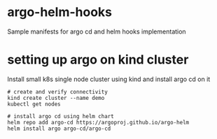 # argo-helm-hooks
Sample manifests for argo cd and helm hooks implementation

# setting up argo on kind cluster

Install small k8s single node cluster using kind and install argo cd on it

```shell
# create and verify connectivity
kind create cluster --name demo
kubectl get nodes

# install argo cd using helm chart
helm repo add argo-cd https://argoproj.github.io/argo-helm
helm install argo argo-cd/argo-cd
```
